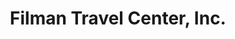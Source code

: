 ---
title: "Filman Travel Center, Inc."
url: /manila/filman-travel-center-inc/
shop: travel agency
---